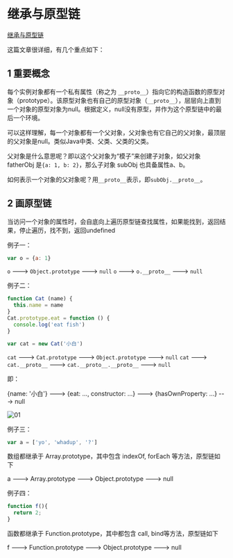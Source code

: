 # 继承与原型链

[继承与原型链](https://developer.mozilla.org/zh-CN/docs/Web/JavaScript/Inheritance_and_the_prototype_chain)

这篇文章很详细，有几个重点如下：

## 1 重要概念

每个实例对象都有一个私有属性（称之为 `__proto__`）指向它的构造函数的原型对象（prototype）。该原型对象也有自己的原型对象（`__proto__`），层层向上直到一个对象的原型对象为null。根据定义，null没有原型，并作为这个原型链中的最后一个环境。

可以这样理解，每一个对象都有一个父对象，父对象也有它自己的父对象，最顶层的父对象是null。类似Java中类、父类、父类的父类。

父对象是什么意思呢？即以这个父对象为“模子”来创建子对象，如父对象 fatherObj 是`{a: 1, b: 2}`，那么子对象 subObj 也具备属性a、b。

如何表示一个对象的父对象呢？用`__proto__`表示，即`subObj.__proto__`。

## 2 画原型链

当访问一个对象的属性时，会自底向上遍历原型链查找属性，如果能找到，返回结果，停止遍历，找不到，返回undefined

例子一：

```js
var o = {a: 1}
```

`o` ---> `Object.prototype` ---> `null`
`o` ---> `o.__proto__` ---> `null`

例子二：

```js
function Cat (name) {
  this.name = name
}
Cat.prototype.eat = function () {
  console.log('eat fish')
}

var cat = new Cat('小白')
```

`cat` ---> `Cat.prototype` ---> `Object.prototype` ---> `null`
`cat` ---> `cat.__proto__` ---> `cat.__proto__.__proto__` ---> `null`

即：

{name: '小白'} ---> {eat: ..., constructor: ...} ---> {hasOwnProperty: ...} ---> null

![01](https://blog-1320825986.cos.ap-nanjing.myqcloud.com/20230730/01.png)

例子三：

```js
var a = ['yo', 'whadup', '?']
```

数组都继承于 Array.prototype，其中包含 indexOf, forEach 等方法，原型链如下

a ---> Array.prototype ---> Object.prototype ---> null

例子四：

```js
function f(){
  return 2;
}
```

函数都继承于 Function.prototype，其中都包含 call, bind等方法，原型链如下

f ---> Function.prototype ---> Object.prototype ---> null
